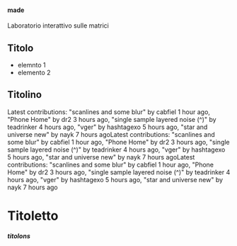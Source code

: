 #### made
Laboratorio interattivo sulle matrici

## Titolo


- elemnto 1
- elemento 2



## Titolino
Latest contributions: "scanlines and some blur" by cabfiel 1 hour ago, "Phone Home" by dr2 3 hours ago, "single sample layered noise (^)" by teadrinker 4 hours ago, "vger" by hashtagexo 5 hours ago, "star and universe new" by nayk 7 hours agoLatest contributions: "scanlines and some blur" by cabfiel 1 hour ago, "Phone Home" by dr2 3 hours ago, "single sample layered noise (^)" by teadrinker 4 hours ago, "vger" by hashtagexo 5 hours ago, "star and universe new" by nayk 7 hours agoLatest contributions: "scanlines and some blur" by cabfiel 1 hour ago, "Phone Home" by dr2 3 hours ago, "single sample layered noise (^)" by teadrinker 4 hours ago, "vger" by hashtagexo 5 hours ago, "star and universe new" by nayk 7 hours ago

# Titoletto


##### titolons




